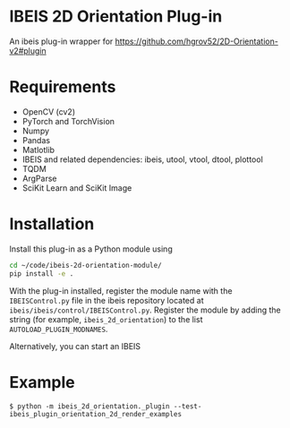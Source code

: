 # IBEIS 2D Orientation Plug-in
An ibeis plug-in wrapper for https://github.com/hgrov52/2D-Orientation-v2#plugin

# Requirements

* OpenCV (cv2)
* PyTorch and TorchVision
* Numpy
* Pandas
* Matlotlib
* IBEIS and related dependencies: ibeis, utool, vtool, dtool, plottool
* TQDM
* ArgParse
* SciKit Learn and SciKit Image

# Installation

Install this plug-in as a Python module using

```bash
cd ~/code/ibeis-2d-orientation-module/
pip install -e .
```

With the plug-in installed, register the module name with the `IBEISControl.py` file
in the ibeis repository located at `ibeis/ibeis/control/IBEISControl.py`.  Register
the module by adding the string (for example, `ibeis_2d_orientation`) to the
list `AUTOLOAD_PLUGIN_MODNAMES`.

Alternatively, you can start an IBEIS 

# Example
```
$ python -m ibeis_2d_orientation._plugin --test-ibeis_plugin_orientation_2d_render_examples
```